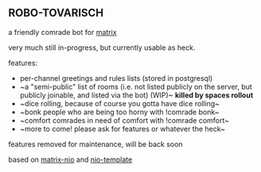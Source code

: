## ROBO-TOVARISCH

a friendly comrade bot for [matrix](https://github.com/matrix-org)

very much still in-progress, but currently usable as heck. 

features:
* per-channel greetings and rules lists (stored in postgresql)
* ~a "semi-public" list of rooms (i.e. not listed publicly on the server, but publicly joinable, and listed via the bot) (WIP)~ **killed by spaces rollout**
* ~dice rolling, because of course you gotta have dice rolling~
* ~bonk people who are being too horny with !comrade bonk~
* ~comfort comrades in need of comfort with !comrade comfort~
* ~more to come! please ask for features or whatever the heck~

features removed for maintenance, will be back soon

based on [matrix-nio](https://github.com/poljar/matrix-nio/) and [nio-template](https://github.com/anoadragon453/nio-template)
